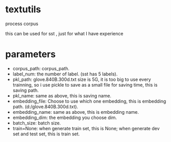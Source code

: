# textutils
process corpus

this can be used for sst , just for what I have experience

# parameters

 - corpus_path: corpus_path.
 - label_num: the number of label. (sst has 5 labels).
 - pkl_path: glove.840B.300d.txt size is 5G, it is too big to use every trainning, so i use pickle to save as a small file
        for saving time, this is saving path.
 - pkl_name: same as above, this is saving name.
 - embedding_file: Choose to use which one embedding, this is embedding path. (d:/glove.840B.300d.txt).
 - embedding_name: same as above, this is embedding name.
 - embedding_dim: the embedding you choose dim.
 - batch_size: batch size.
 - train=None: when generate train set, this is None; when generate dev set and test set, this is train set.
